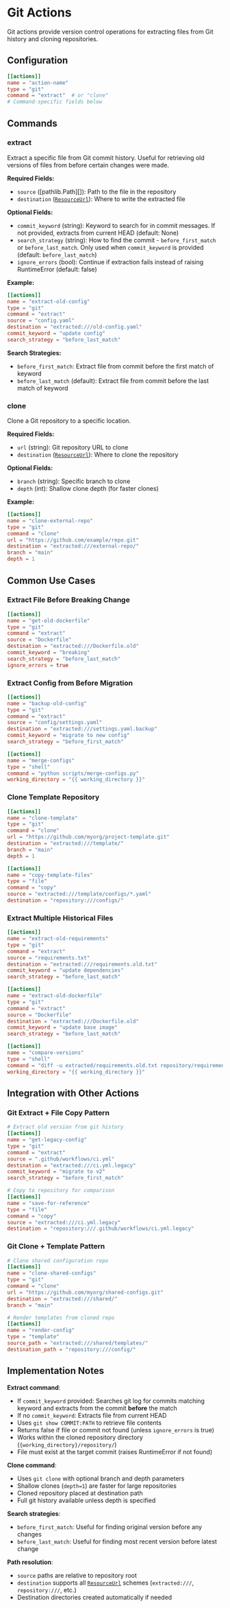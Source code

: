 # Git Actions

Git actions provide version control operations for extracting files from Git history and cloning repositories.

## Configuration

```toml
[[actions]]
name = "action-name"
type = "git"
command = "extract"  # or "clone"
# Command-specific fields below
```

## Commands

### extract

Extract a specific file from Git commit history. Useful for retrieving old versions of files from before certain changes were made.

**Required Fields:**


- `source` ([pathlib.Path][]): Path to the file in the repository
- `destination` ([`ResourceUrl`](index.md#resourceurl-path-system)): Where to write the extracted file

**Optional Fields:**


- `commit_keyword` (string): Keyword to search for in commit messages. If not provided, extracts from current HEAD (default: None)
- `search_strategy` (string): How to find the commit - `before_first_match` or `before_last_match`. Only used when `commit_keyword` is provided (default: `before_last_match`)
- `ignore_errors` (bool): Continue if extraction fails instead of raising RuntimeError (default: false)

**Example:**
```toml
[[actions]]
name = "extract-old-config"
type = "git"
command = "extract"
source = "config.yaml"
destination = "extracted:///old-config.yaml"
commit_keyword = "update config"
search_strategy = "before_last_match"
```

**Search Strategies:**

- `before_first_match`: Extract file from commit before the first match of keyword
- `before_last_match` (default): Extract file from commit before the last match of keyword

### clone

Clone a Git repository to a specific location.

**Required Fields:**


- `url` (string): Git repository URL to clone
- `destination` ([`ResourceUrl`](index.md#resourceurl-path-system)): Where to clone the repository

**Optional Fields:**


- `branch` (string): Specific branch to clone
- `depth` (int): Shallow clone depth (for faster clones)

**Example:**
```toml
[[actions]]
name = "clone-external-repo"
type = "git"
command = "clone"
url = "https://github.com/example/repo.git"
destination = "extracted:///external-repo/"
branch = "main"
depth = 1
```

## Common Use Cases

### Extract File Before Breaking Change

```toml
[[actions]]
name = "get-old-dockerfile"
type = "git"
command = "extract"
source = "Dockerfile"
destination = "extracted:///Dockerfile.old"
commit_keyword = "breaking"
search_strategy = "before_last_match"
ignore_errors = true
```

### Extract Config from Before Migration

```toml
[[actions]]
name = "backup-old-config"
type = "git"
command = "extract"
source = "config/settings.yaml"
destination = "extracted:///settings.yaml.backup"
commit_keyword = "migrate to new config"
search_strategy = "before_first_match"

[[actions]]
name = "merge-configs"
type = "shell"
command = "python scripts/merge-configs.py"
working_directory = "{{ working_directory }}"
```

### Clone Template Repository

```toml
[[actions]]
name = "clone-template"
type = "git"
command = "clone"
url = "https://github.com/myorg/project-template.git"
destination = "extracted:///template/"
branch = "main"
depth = 1

[[actions]]
name = "copy-template-files"
type = "file"
command = "copy"
source = "extracted:///template/configs/*.yaml"
destination = "repository:///configs/"
```

### Extract Multiple Historical Files

```toml
[[actions]]
name = "extract-old-requirements"
type = "git"
command = "extract"
source = "requirements.txt"
destination = "extracted:///requirements.old.txt"
commit_keyword = "update dependencies"
search_strategy = "before_last_match"

[[actions]]
name = "extract-old-dockerfile"
type = "git"
command = "extract"
source = "Dockerfile"
destination = "extracted:///Dockerfile.old"
commit_keyword = "update base image"
search_strategy = "before_last_match"

[[actions]]
name = "compare-versions"
type = "shell"
command = "diff -u extracted/requirements.old.txt repository/requirements.txt || true"
working_directory = "{{ working_directory }}"
```

## Integration with Other Actions

### Git Extract + File Copy Pattern

```toml
# Extract old version from git history
[[actions]]
name = "get-legacy-config"
type = "git"
command = "extract"
source = ".github/workflows/ci.yml"
destination = "extracted:///ci.yml.legacy"
commit_keyword = "migrate to v2"
search_strategy = "before_first_match"

# Copy to repository for comparison
[[actions]]
name = "save-for-reference"
type = "file"
command = "copy"
source = "extracted:///ci.yml.legacy"
destination = "repository:///.github/workflows/ci.yml.legacy"
```

### Git Clone + Template Pattern

```toml
# Clone shared configuration repo
[[actions]]
name = "clone-shared-configs"
type = "git"
command = "clone"
url = "https://github.com/myorg/shared-configs.git"
destination = "extracted:///shared/"
branch = "main"

# Render templates from cloned repo
[[actions]]
name = "render-config"
type = "template"
source_path = "extracted:///shared/templates/"
destination_path = "repository:///config/"
```

## Implementation Notes

**Extract command**:

- If `commit_keyword` provided: Searches git log for commits matching keyword and extracts from the commit **before** the match
- If no `commit_keyword`: Extracts file from current HEAD
- Uses `git show COMMIT:PATH` to retrieve file contents
- Returns false if file or commit not found (unless `ignore_errors` is true)
- Works within the cloned repository directory (`{working_directory}/repository/`)
- File must exist at the target commit (raises RuntimeError if not found)

**Clone command**:

- Uses `git clone` with optional branch and depth parameters
- Shallow clones (`depth=1`) are faster for large repositories
- Cloned repository placed at destination path
- Full git history available unless depth is specified

**Search strategies**:

- `before_first_match`: Useful for finding original version before any changes
- `before_last_match`: Useful for finding most recent version before latest change

**Path resolution**:

- `source` paths are relative to repository root
- `destination` supports all [`ResourceUrl`](index.md#resourceurl-path-system) schemes (`extracted:///`, `repository:///`, etc.)
- Destination directories created automatically if needed
